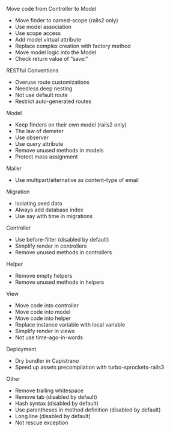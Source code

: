 Move code from Controller to Model

* Move finder to named-scope (rails2 only)
* Use model association
* Use scope access
* Add model virtual attribute
* Replace complex creation with factory method
* Move model logic into the Model
* Check return value of “save!”

RESTful Conventions

* Overuse route customizations
* Needless deep nesting
* Not use default route
* Restrict auto-generated routes

Model

* Keep finders on their own model (rails2 only)
* The law of demeter
* Use observer
* Use query attribute
* Remove unused methods in models
* Protect mass assignment

Mailer

* Use multipart/alternative as content-type of email

Migration

* Isolating seed data
* Always add database index
* Use say with time in migrations

Controller

* Use before-filter (disabled by default)
* Simplify render in controllers
* Remove unused methods in controllers

Helper

* Remove empty helpers
* Remove unused methods in helpers

View

* Move code into controller
* Move code into model
* Move code into helper
* Replace instance variable with local variable
* Simplify render in views
* Not use time-ago-in-words

Deployment

* Dry bundler in Capistrano
* Speed up assets precompilation with turbo-sprockets-rails3

Other

* Remove trailing whitespace
* Remove tab (disabled by default)
* Hash syntax (disabled by default)
* Use parentheses in method definition (disabled by default)
* Long line (disabled by default)
* Not rescue exception
